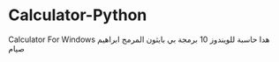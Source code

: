 # Calculator-Python
Calculator For Windows
هدا حاسبة للويندوز 10 برمجة بي بايثون 
المرمج ابراهيم صيام
